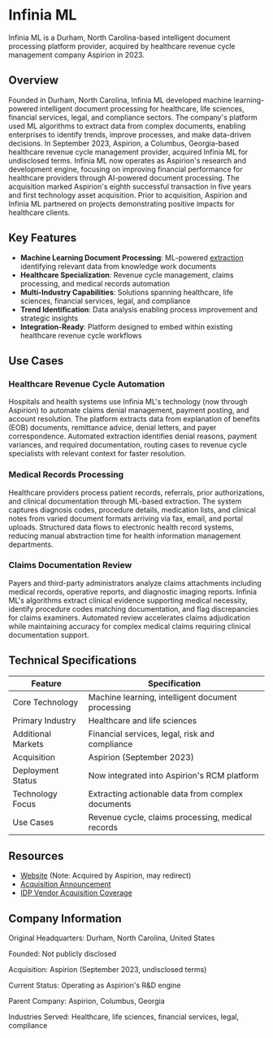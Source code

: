 # Infinia ML

Infinia ML is a Durham, North Carolina-based intelligent document processing platform provider, acquired by healthcare revenue cycle management company Aspirion in 2023.

## Overview

Founded in Durham, North Carolina, Infinia ML developed machine learning-powered intelligent document processing for healthcare, life sciences, financial services, legal, and compliance sectors. The company's platform used ML algorithms to extract data from complex documents, enabling enterprises to identify trends, improve processes, and make data-driven decisions. In September 2023, Aspirion, a Columbus, Georgia-based healthcare revenue cycle management provider, acquired Infinia ML for undisclosed terms. Infinia ML now operates as Aspirion's research and development engine, focusing on improving financial performance for healthcare providers through AI-powered document processing. The acquisition marked Aspirion's eighth successful transaction in five years and first technology asset acquisition. Prior to acquisition, Aspirion and Infinia ML partnered on projects demonstrating positive impacts for healthcare clients.

## Key Features

- **Machine Learning Document Processing**: ML-powered [extraction](../../capabilities/extraction/index.md) identifying relevant data from knowledge work documents
- **Healthcare Specialization**: Revenue cycle management, claims processing, and medical records automation
- **Multi-Industry Capabilities**: Solutions spanning healthcare, life sciences, financial services, legal, and compliance
- **Trend Identification**: Data analysis enabling process improvement and strategic insights
- **Integration-Ready**: Platform designed to embed within existing healthcare revenue cycle workflows

## Use Cases

### Healthcare Revenue Cycle Automation

Hospitals and health systems use Infinia ML's technology (now through Aspirion) to automate claims denial management, payment posting, and account resolution. The platform extracts data from explanation of benefits (EOB) documents, remittance advice, denial letters, and payer correspondence. Automated extraction identifies denial reasons, payment variances, and required documentation, routing cases to revenue cycle specialists with relevant context for faster resolution.

### Medical Records Processing

Healthcare providers process patient records, referrals, prior authorizations, and clinical documentation through ML-based extraction. The system captures diagnosis codes, procedure details, medication lists, and clinical notes from varied document formats arriving via fax, email, and portal uploads. Structured data flows to electronic health record systems, reducing manual abstraction time for health information management departments.

### Claims Documentation Review

Payers and third-party administrators analyze claims attachments including medical records, operative reports, and diagnostic imaging reports. Infinia ML's algorithms extract clinical evidence supporting medical necessity, identify procedure codes matching documentation, and flag discrepancies for claims examiners. Automated review accelerates claims adjudication while maintaining accuracy for complex medical claims requiring clinical documentation support.

## Technical Specifications

| Feature | Specification |
|---------|---------------|
| Core Technology | Machine learning, intelligent document processing |
| Primary Industry | Healthcare and life sciences |
| Additional Markets | Financial services, legal, risk and compliance |
| Acquisition | Aspirion (September 2023) |
| Deployment Status | Now integrated into Aspirion's RCM platform |
| Technology Focus | Extracting actionable data from complex documents |
| Use Cases | Revenue cycle, claims processing, medical records |

## Resources

- [Website](https://infiniaml.com) (Note: Acquired by Aspirion, may redirect)
- [Acquisition Announcement](https://www.aspirion.com/aspirion-acquires-infinia-ml-an-established-leader-in-ai-and-machine-learning/)
- [IDP Vendor Acquisition Coverage](https://www.intelligentdocumentprocessing.com/idp-vendor-infinia-ml-is-acquired-by-rcm-provider-aspirion/)

## Company Information

Original Headquarters: Durham, North Carolina, United States

Founded: Not publicly disclosed

Acquisition: Aspirion (September 2023, undisclosed terms)

Current Status: Operating as Aspirion's R&D engine

Parent Company: Aspirion, Columbus, Georgia

Industries Served: Healthcare, life sciences, financial services, legal, compliance
